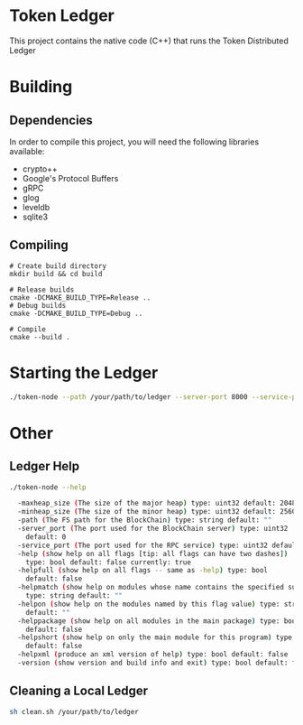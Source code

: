 # Token Ledger

This project contains the native code (C++) that runs the Token Distributed Ledger

# Building

## Dependencies

In order to compile this project, you will need the following libraries available:
- crypto++
- Google's Protocol Buffers
- gRPC
- glog
- leveldb
- sqlite3

## Compiling

```text
# Create build directory
mkdir build && cd build

# Release builds
cmake -DCMAKE_BUILD_TYPE=Release ..
# Debug builds
cmake -DCMAKE_BUILD_TYPE=Debug ..

# Compile
cmake --build .
```

# Starting the Ledger

```bash
./token-node --path /your/path/to/ledger --server-port 8000 --service-port 8001
```

# Other

## Ledger Help

```bash
./token-node --help

  -maxheap_size (The size of the major heap) type: uint32 default: 20480
  -minheap_size (The size of the minor heap) type: uint32 default: 2560
  -path (The FS path for the BlockChain) type: string default: ""
  -server_port (The port used for the BlockChain server) type: uint32
    default: 0
  -service_port (The port used for the RPC service) type: uint32 default: 0
  -help (show help on all flags [tip: all flags can have two dashes])
    type: bool default: false currently: true
  -helpfull (show help on all flags -- same as -help) type: bool
    default: false
  -helpmatch (show help on modules whose name contains the specified substr)
    type: string default: ""
  -helpon (show help on the modules named by this flag value) type: string
    default: ""
  -helppackage (show help on all modules in the main package) type: bool
    default: false
  -helpshort (show help on only the main module for this program) type: bool
    default: false
  -helpxml (produce an xml version of help) type: bool default: false
  -version (show version and build info and exit) type: bool default: false
```
 
## Cleaning a Local Ledger

```bash
sh clean.sh /your/path/to/ledger
```